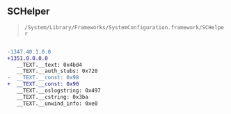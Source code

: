 ## SCHelper

> `/System/Library/Frameworks/SystemConfiguration.framework/SCHelper`

```diff

-1347.40.1.0.0
+1351.0.0.0.0
   __TEXT.__text: 0x4bd4
   __TEXT.__auth_stubs: 0x720
-  __TEXT.__const: 0x98
+  __TEXT.__const: 0x90
   __TEXT.__oslogstring: 0x497
   __TEXT.__cstring: 0x3ba
   __TEXT.__unwind_info: 0xe0

```
